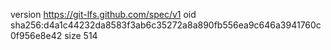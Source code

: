 version https://git-lfs.github.com/spec/v1
oid sha256:d4a1c44232da8583f3ab6c35272a8a890fb556ea9c646a3941760c0f956e8e42
size 514
